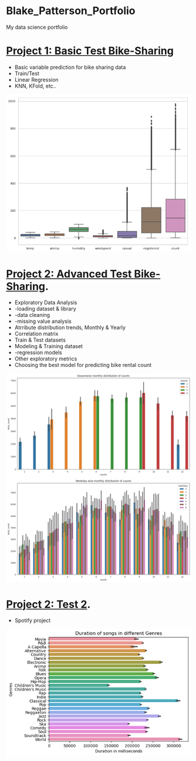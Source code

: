 # Blake_Patterson_Portfolio
My data science portfolio

# [Project 1: Basic Test Bike-Sharing](https://github.com/bpatter2/Bike-Sharing-Project/)
* Basic variable prediction for bike sharing data
* Train/Test
* Linear Regression
* KNN, KFold, etc..

![](/images/attribute.png)

# [Project 2: Advanced Test Bike-Sharing](https://github.com/bpatter2/advanced_bikeshare/blob/main/advanced_bike_rental_prediction.ipynb).
* Exploratory Data Analysis
*   -loading dataset & library
*   -data cleaning
*   -missing value analysis
* Atrribute distribution trends, Monthly & Yearly
* Correlation matrix
* Train & Test datasets
* Modeling & Training dataset
*   -regression models
* Other exploratory metrics
* Choosing the best model for predicting bike rental count

![](/images/seasonwide.png)
![](/images/monthly.png)


# [Project 2: Test 2](https://github.com/bpatter2/Spotify/blob/main/spotify-project.ipynb).
* Spotify project

![](/images/spotify.png)
